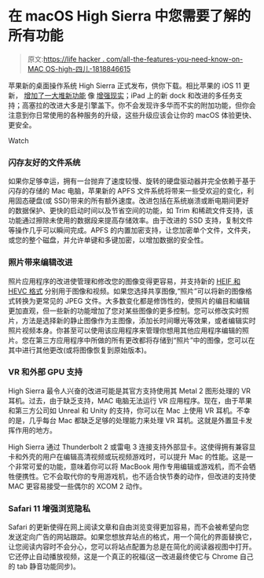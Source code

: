 # 在 macOS High Sierra 中您需要了解的所有功能

> 原文:[https://life hacker . com/all-the-features-you-need-know-on-MAC OS-high-四儿-1818846615](https://lifehacker.com/all-the-features-you-need-to-know-about-macos-high-sier-1818846615)

苹果新的桌面操作系统 High Sierra 正式发布，供你下载。相比苹果的 iOS 11 更新， [增加了一大堆新功能](https://lifehacker.com/all-the-features-you-need-to-know-about-in-ios-11-1818714209) 像 [增强现实](https://lifehacker.com/how-to-get-started-using-apple-s-arkit-augmented-realit-1797690723)；iPad 上的新 dock 和改进的多任务支持；高塞拉的改进大多是引擎盖下。你不会发现许多华而不实的附加功能，但你会注意到你日常使用的各种服务的升级，这些升级应该会让你的 macOS 体验更快、更安全。

Watch

### **闪存友好的文件系统**

如果你足够幸运，拥有一台抛弃了速度较慢、旋转的硬盘驱动器并完全依赖于基于闪存的存储的 Mac 电脑，苹果新的 APFS 文件系统将带来一些受欢迎的变化，利用固态硬盘(或 SSD)带来的所有额外速度。改进包括在系统崩溃或断电期间更好的数据保护、更快的启动时间以及节省空间的功能，如 Trim 和稀疏文件支持，该功能通过擦除未使用的数据段来提高存储效率。由于改进的 SSD 支持，复制文件等操作几乎可以瞬间完成。APFS 的内置加密支持，让您加密单个文件，文件夹，或您的整个磁盘，并允许单键和多键加密，以增加数据的安全性。

### **照片带来编辑改进**

照片应用程序的改进使管理和修改您的图像变得更容易，并支持新的 [HEIF 和 HEVC 格式](https://gizmodo.com/ios-11-all-the-cool-new-features-coming-to-your-iphone-1795826183) 分别用于图像和视频。如果您选择共享图像,“照片”可以将新的图像格式转换为更常见的 JPEG 文件。大多数变化都是修饰性的，使照片的编目和编辑更加直观，但一些新的功能增加了您对某些图像的更多控制。您可以修改实时照片，方法是选择新的静止图像作为主图像，添加长时间曝光等效果，或者编辑实时照片视频本身。你甚至可以使用该应用程序来管理你想用其他应用程序编辑的照片。您在第三方应用程序中所做的所有更改都将存储到“照片”中的图像，您可以在其中进行其他更改(或将图像恢复到原始版本)。

### **VR 和外部 GPU 支持**

High Sierra 最令人兴奋的改进可能是其官方支持使用其 Metal 2 图形处理的 VR 耳机。过去，由于缺乏支持，MAC 电脑无法运行 VR 应用程序。现在，由于苹果和第三方公司如 Unreal 和 Unity 的支持，你可以在 Mac 上使用 VR 耳机。不幸的是，几乎每台 Mac 都缺乏足够的处理能力来处理 VR 耳机。这就是外置显卡发挥作用的地方。

High Sierra 通过 Thunderbolt 2 或雷电 3 连接支持外部显卡。这使得拥有兼容显卡和外壳的用户在编辑高清视频或玩视频游戏时，可以提升 Mac 的性能。这是一个非常可爱的功能，意味着你可以将 MacBook 用作专用编辑或游戏机，而不会牺牲便携性。它不会取代你的专用游戏机，也不适合快节奏的动作，但改进的支持使 MAC 更容易接受一些偶尔的 XCOM 2 动作。

### **Safari 11 增强浏览隐私**

Safari 的更新使得在网上阅读文章和自由浏览变得更加容易，而不会被希望向您发送定向广告的网站跟踪。如果您想放弃站点的格式，用一个简化的界面替换它，让您阅读内容时不会分心，您可以将站点配置为总是在简化的阅读器视图中打开。它还停止自动播放视频，这是一个真正的祝福(这一改进最终使它与 Chrome 自己的 tab 静音功能同步)。